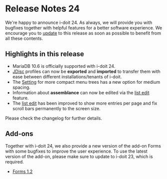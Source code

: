 # Release Notes 24

We're happy to announce i-doit 24. As always, we will provide you with bugfixes together with helpful features for a better software experience. We encourage you to [update](../../maintenance-and-operation/update.md) to this release as soon as possible to benefit from all these contents.

## Highlights in this release

*   MariaDB 10.6 is officially supported with i-doit 24.
*   [JDisc](../../consolidate-data/jdisc/index.md) profiles can now be **exported** and **imported** to transfer them with ease between different installations/tenants of i-doit.
*   The [Setting](../../system-administration/administration/user-settings/user-interface/index.md) for more compact menu trees has a new option for medium spacing.
*   Information about **assemblance** can now be edited via the [list edit](../../efficient-documentation/list-editing.md) feature.
*   The [list edit](../../efficient-documentation/list-editing.md) has been improved to show more entries per page and fix scroll bars permanently to the screen size.

Please check the changelog for further details.

## Add-ons

Together with i-doit 24, we also provide a new version of the add-on Forms with some bugfixes to improve the user experience. To use the latest version of the add-on, please make sure to update to i-doit 23, which is required.

*   [Forms 1.2](../../i-doit-add-ons/forms/index.md)
